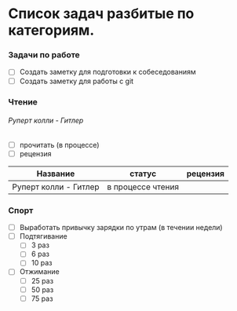 # Список задач разбитые по категориям.

### Задачи по работе
- [ ] Создать заметку для подготовки к собеседованиям
- [ ] Создать заметку для работы с git

### Чтение

###### Руперт колли - Гитлер
  - [ ] прочитать (в процессе)
  - [ ] рецензия
    
| Название                      | статус     | рецензия      |
| -----------                   | -----------   | -----------   |
| Руперт колли - Гитлер         | в процессе чтения         |  |

### Спорт
- [ ] Выработать привычку зарядки по утрам (в течении недели)
- [ ] Подтягивание
    - [ ] 3 раз
    - [ ] 6 раз
    - [ ] 10 раз
- [ ] Отжимание
    - [ ] 25 раз
    - [ ] 50 раз
    - [ ] 75 раз
